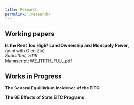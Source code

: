 ```yaml
---
title: Research
permalink: /research/
---
```


## Working papers
  
**Is the Rent Too High? Land Ownership and Monopoly Power**,   
  (joint with Oren Ziv)  
  *Submitted, 2019*  
  Manuscript: [WZ_ITRTH_FULL.pdf](/files/WZ_ITRTH_FULL.pdf)  
  

## Works in Progress

**The General Equilibrium Incidence of the EITC**

**The GE Effects of State EITC Programs**